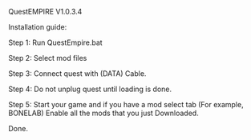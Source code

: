 QuestEMPIRE V1.0.3.4

Installation guide:

Step 1: Run QuestEmpire.bat

Step 2: Select mod files

Step 3: Connect quest with (DATA) Cable.

Step 4: Do not unplug quest until loading is done.

Step 5: Start your game and if you have a mod select tab (For example, BONELAB) Enable all the mods that you just
Downloaded.

Done.

